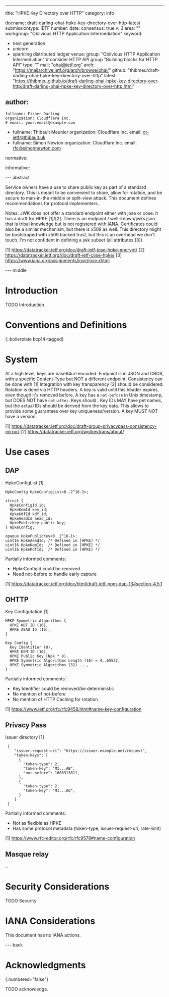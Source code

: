 ---
title: "HPKE Key Directory over HTTP"
category: info

docname: draft-darling-ohai-hpke-key-directory-over-http-latest
submissiontype: IETF
number:
date:
consensus: true
v: 3
area: ""
workgroup: "Oblivious HTTP Application Intermediation"
keyword:
 - next generation
 - unicorn
 - sparkling distributed ledger
venue:
  group: "Oblivious HTTP Application Intermediation" # consider HTTP API group "Building blocks for HTTP API"
  type: ""
  mail: "ohai@ietf.org"
  arch: "https://mailarchive.ietf.org/arch/browse/ohai/"
  github: "thibmeu/draft-darling-ohai-hpke-key-directory-over-http"
  latest: "https://thibmeu.github.io/draft-darling-ohai-hpke-key-directory-over-http/draft-darling-ohai-hpke-key-directory-over-http.html"

author:
 -
    fullname: Fisher Darling
    organization: Cloudflare Inc.
    # email: your.email@example.com
 -
    fullname: Thibault Meunier
    organization: Cloudflare Inc.
    email: ot-ietf@thibault.uk
 -
    fullname: Simon Newton
    organization: Cloudflare Inc.
    email: rfc@simonnewton.com

normative:

informative:


--- abstract

Service owners have a use to share public key as part of a standard directory.
This is meant to be convenient to share, allow for rotation, and be secure to
man-in-the-middle or split-view attack.
This document defines recommendations for protocol implementers.

Notes:
JWK does not offer a standard endpoint either with jose or cose. It has a draft
for HPKE [1]/[2]. There is an endpoint /.well-known/jwks.json that is tribal
knowledge but is not registered with IANA.
Certificates could also be a similar mechanism, but there is x509 as well.
This directory might be bootstraped with x509 backed trust, but this is an
overhead we don't touch. I'm not confident in defining a jwk subset (all attributes [3]).

[1] https://datatracker.ietf.org/doc/draft-ietf-jose-hpke-encrypt/
[2] https://datatracker.ietf.org/doc/draft-ietf-cose-hpke/
[3] https://www.iana.org/assignments/jose/jose.xhtml

--- middle

# Introduction

TODO Introduction


# Conventions and Definitions

{::boilerplate bcp14-tagged}

# System

At a high level, keys are base64url encoded.
Endpoint is in JSON and CBOR, with a specific Content-Type but NOT a different
endpoint.
Consistency can be done with [1]
Integration with key transparency [2] should be considered.
Rotation is done via HTTP headers. A key is valid until this header expires, even though it's removed before.
A key has a `not-before` in Unix timestamp, but DOES NOT have `not-after`.
Keys should .
Key IDs MAY have pet names, but the actual IDs should be derived from the key data. This
allows to provide some guarantees over key uniqueness/version. A key MUST NOT have a version.

[1] https://datatracker.ietf.org/doc/draft-group-privacypass-consistency-mirror/
[2] https://datatracker.ietf.org/wg/keytrans/about/




# Use cases

## DAP

HpkeConfigList [1]

```
HpkeConfig HpkeConfigList<0..2^16-1>;

struct {
  HpkeConfigId id;
  HpkeKemId kem_id;
  HpkeKdfId kdf_id;
  HpkeAeadId aead_id;
  HpkePublicKey public_key;
} HpkeConfig;

opaque HpkePublicKey<0..2^16-1>;
uint16 HpkeAeadId; /* Defined in [HPKE] */
uint16 HpkeKemId;  /* Defined in [HPKE] */
uint16 HpkeKdfId;  /* Defined in [HPKE] */
```

Partially informed comments:
* HpkeConfigId could be removed
* Need not-before to handle early capture

[1] https://datatracker.ietf.org/doc/html/draft-ietf-ppm-dap-13#section-4.5.1

## OHTTP

Key Configutation [1]

```
HPKE Symmetric Algorithms {
  HPKE KDF ID (16),
  HPKE AEAD ID (16),
}

Key Config {
  Key Identifier (8),
  HPKE KEM ID (16),
  HPKE Public Key (Npk * 8),
  HPKE Symmetric Algorithms Length (16) = 4..65532,
  HPKE Symmetric Algorithms (32) ...,
}
```

Partially informed comments:
* Key Identifier could be removed/be deterministic
* No mention of not-before
* No mention of HTTP Caching for rotation

[1] https://www.ietf.org/rfc/rfc9458.html#name-key-configuration

## Privacy Pass

Issuer directory [1]

```
 {
    "issuer-request-uri": "https://issuer.example.net/request",
    "token-keys": [
      {
        "token-type": 2,
        "token-key": "MI...AB",
        "not-before": 1686913811,
      },
      {
        "token-type": 2,
        "token-key": "MI...AQ",
      }
    ]
 }
```

Partially informed comments:
* Not as flexible as HPKE
* Has some protocol metadata (token-type, issuer-request-uri, rate-limit)

[1] https://www.rfc-editor.org/rfc/rfc9578#name-configuration

## Masque relay

..

# Security Considerations

TODO Security


# IANA Considerations

This document has no IANA actions.


--- back

# Acknowledgments
{:numbered="false"}

TODO acknowledge.
